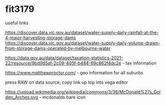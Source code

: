 # fit3179

useful links

https://discover.data.vic.gov.au/dataset/water-supply-daily-rainfall-at-the-4-major-harvesting-storage-dams
https://discover.data.vic.gov.au/dataset/water-supply-daily-volume-drawn-from-storage-dams-operated-by-melbourne-water


https://data.gov.au/data/dataset/taxation-statistics-2021-22/resource/9bd9d5af-2c09-405f-b484-69c862f4dc2e - tax information

https://www.matthewproctor.com/ - geo information for all suburbs


press RAW on data source, copy link up top into vega editor



https://upload.wikimedia.org/wikipedia/commons/3/36/McDonald%27s_Golden_Arches.svg - mcdonalds bare icon
